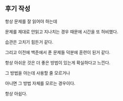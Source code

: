 ## 후기 작성

항상 문제를 잘 읽어야 하는데

문제를 제대로 안읽고 지나치는 경우 때문에 시간을 또 허비했다.

습관은 고치기 힘든거 같다.

그리고 이전에 백준에서 푼 문제들 덕분에 훈련이 된거 같다.

항상 아쉬운 것은 더 좋은 방법이 있는게 확실하다고 느낀다.

그 방법을 아는데 사용할 줄 모르거나

아니면 그 방법 자체를 모르는 경우이다.

항상 아쉽다.